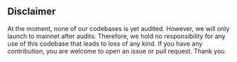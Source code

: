 ## Disclaimer
At the moment, none of our codebases is yet audited. However, we will only launch to mainnet after audits. Therefore, we hold no responsibility for any use of this codebase that leads to loss of any kind. If you have any contribution, you are welcome to open an issue or pull request. Thank you.
